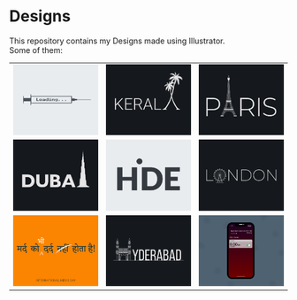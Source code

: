 # Designs
This repository contains my Designs made using Illustrator.<br>
Some of them:<br>
<table>
<tr><td><img src="./2020-11/png/30.11.2020.png"></td><td><img src="./2020-12/png/25.12.2020.png"></td><td><img src="./2020-12/png/18.12.2020.png"></td></tr>
<tr><td><img src="./2020-12/png/14.12.2020.png"></td><td><img src="./2020-11/png/23.11.2020.png"></td><td><img src="./2020-12/png/16.12.2020.png"></td></tr>
<tr><td><img src="./2020-11/png/19.11.2020.png"></td><td><img src="./2020-12/png/20.12.2020.png"></td><td><img src="./2020-11/png/19.11.2020 - 2.png"></td></tr>
</table>
